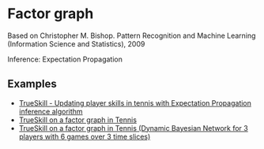 # Factor graph

Based on Christopher M. Bishop. Pattern Recognition and Machine Learning (Information Science and Statistics), 2009

Inference: Expectation Propagation

## Examples

* [TrueSkill - Updating player skills in tennis with Expectation Propagation inference algorithm](https://github.com/danielkorzekwa/bayes-scala/blob/master/doc/factorgraph/trueskill_in_tennis/trueskill_in_tennis.md)
* [TrueSkill on a factor graph in Tennis](https://github.com/danielkorzekwa/bayes-scala/blob/master/doc/factorgraph/trueskill_in_tennis_factor_graph/trueskill_in_tennis_factor_graph.md)
* [TrueSkill on a factor graph in Tennis (Dynamic Bayesian Network for 3 players with 6 games over 3 time slices)](https://github.com/danielkorzekwa/bayes-scala/blob/master/doc/factorgraph/trueskill_in_tennis_factor_graph_dbn/trueskill_in_tennis_factor_graph_dbn.md)